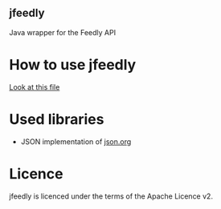 jfeedly
-------

Java wrapper for the Feedly API

How to use jfeedly
==================

[Look at this file](https://github.com/Kasoki/jfeedly/blob/master/src/de/kasoki/jfeedly/Example.java)

Used libraries
==============

* JSON implementation of [json.org](http://json.org)


Licence
=======

jfeedly is licenced under the terms of the Apache Licence v2.